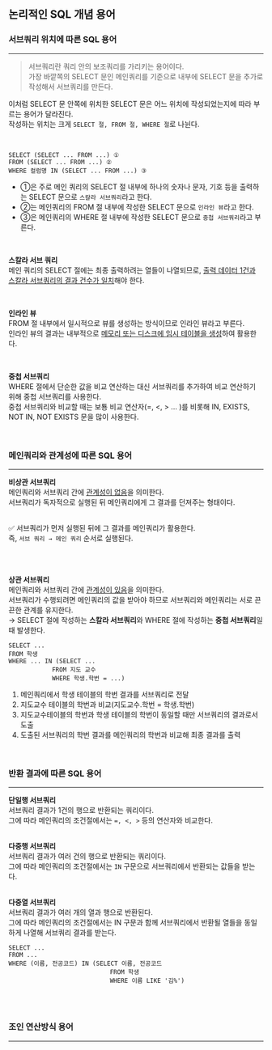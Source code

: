 ## 논리적인 SQL 개념 용어

### 서브쿼리 위치에 따른 SQL 용어
---
> 서브쿼리란 쿼리 안의 보조쿼리를 가리키는 용어이다.<br>
가장 바깥쪽의 SELECT 문인 메인쿼리를 기준으로 내부에 SELECT 문을 추가로 작성해서 서브쿼리를 만든다. <br>

이처럼 SELECT 문 안쪽에 위치한 SELECT 문은 어느 위치에 작성되었는지에 따라 부르는 용어가 달라진다.
<br>
작성하는 위치는 크게 ```SELECT 절, FROM 절, WHERE 절```로 나뉜다. 

<br>

```
SELECT (SELECT ... FROM ...) ①
FROM (SELECT ... FROM ...) ②
WHERE 컬럼명 IN (SELECT ... FROM ...) ③
```
- ①은 주로 메인 쿼리의 SELECT 절 내부에 하나의 숫자나 문자, 기호 등을 출력하는 SELECT 문으로 ```스칼라 서브쿼리```라고 한다.
- ②는 메인쿼리의 FROM 절 내부에 작성한 SELECT 문으로 ```인라인 뷰```라고 한다.
- ③은 메인쿼리의 WHERE 절 내부에 작성한 SELECT 문으로 ```중첩 서브쿼리```라고 부른다.

<br>

**스칼라 서브 쿼리** <br>
메인 쿼리의 SELECT 절에는 최종 출력하려는 열들이 나열되므로, <u>출력 데이터 1건과 스칼라 서브쿼리의 결과 건수가 일치</u>해야 한다. <br>

<br>

**인라인 뷰** <br>
FROM 절 내부에서 일시적으로 뷰를 생성하는 방식이므로 인라인 뷰라고 부른다. <br>
인라인 뷰의 결과는 내부적으로 <u>메모리 또는 디스크에 임시 테이블을 생성</u>하여 활용한다. <br>

<br>

**중첩 서브쿼리** <br>
WHERE 절에서 단순한 값을 비교 연산하는 대신 서브쿼리를 추가하여 비교 연산하기 위해 중첩 서브쿼리를 사용한다. <br>
중첩 서브쿼리와 비교할 때는 보툥 비교 연산자(=, <, > ... )를 비롯해 IN, EXISTS, NOT IN, NOT EXISTS 문을 많이 사용한다. <br>

<br>

### 메인쿼리와 관계성에 따른 SQL 용어
---
**비상관 서브쿼리** <br>
메인쿼리와 서브쿼리 간에 <u>관계성이 없음</u>을 의미한다. <br>
서브쿼리가 독자적으로 실행된 뒤 메인쿼리에게 그 결과를 던져주는 형태이다. <br><br>

✅ 서브쿼리가 먼저 실행된 뒤에 그 결과를 메인쿼리가 활용한다. <br>
즉, ```서브 쿼리 → 메인 쿼리``` 순서로 실행된다.

<br><br>

**상관 서브쿼리** <br>
메인쿼리와 서브쿼리 간에 <u>관계성이 있음</u>을 의미한다. <br>
서브쿼리가 수행되려면 메인쿼리의 값을 받아야 하므로 서브쿼리와 메인쿼리는 서로 끈끈한 관계를 유지한다. <br>
→ SELECT 절에 작성하는 **스칼라 서브쿼리**와 WHERE 절에 작성하는 **중첩 서브쿼리**일 때 발생한다. <br>

```
SELECT ...
FROM 학생
WHERE ... IN (SELECT ...
            FROM 지도 교수
            WHERE 학생.학번 = ...)
```
1. 메인쿼리에서 학생 테이블의 학번 결과를 서브쿼리로 전달
2. 지도교수 테이블의 학번과 비교(지도교수.학번 = 학생.학번)
3. 지도교수테이블의 학번과 학생 테이블의 학번이 동일할 때만 서브쿼리의 결과로서 도출
4. 도출된 서브쿼리의 학번 결과를 메인쿼리의 학번과 비교해 최종 결과를 출력

<br>

### 반환 결과에 따른 SQL 용어
---
**단일행 서브쿼리** <br>
서브쿼리 결과가 1건의 행으로 반환되는 쿼리이다. <br>
그에 따라 메인쿼리의 조건절에서는 ```=, <, >``` 등의 연산자와 비교한다. <br><br>

**다중행 서브쿼리**<br>
서브쿼리 결과가 여러 건의 행으로 반환되는 쿼리이다. <br>
그에 따라 메인쿼리의 조건절에서는 ```IN``` 구문으로 서브쿼리에서 반환되는 값들을 받는다. <br><br>

**다중열 서브쿼리** <br>
서브쿼리 결과가 여러 개의 열과 행으로 반환된다. <br>
그에 따라 메인쿼리의 조건절에서는 IN 구문과 함께 서브쿼리에서 반환될 열들을 동일하게 나열해 서브쿼리 결과를 받는다. <br>
```
SELECT ...
FROM ...
WHERE (이름, 전공코드) IN (SELECT 이름, 전공코드
                            FROM 학생
                            WHERE 이름 LIKE '김%')
```

<br><br>

### 조인 연산방식 용어
---
